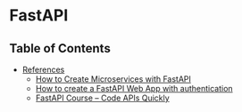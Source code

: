 # FastAPI

## Table of Contents
- [References]()
    - [How to Create Microservices with FastAPI](https://www.freecodecamp.org/news/how-to-create-microservices-with-fastapi/)
    - [How to create a FastAPI Web App with authentication](https://samedwardes.com/2022/04/14/fastapi-webapp-with-auth/)
    - [FastAPI Course – Code APIs Quickly](https://www.freecodecamp.org/news/fastapi-helps-you-develop-apis-quickly/)